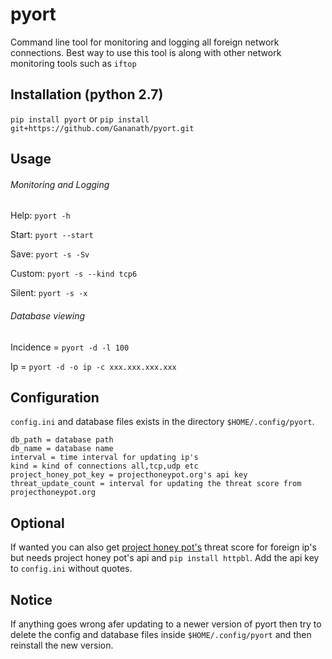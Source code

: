# pyort
Command line tool for monitoring and logging all foreign network connections. Best way to use this tool is along with other network monitoring tools such as `iftop`

## Installation (python 2.7)
`pip install pyort` 
   or 
`pip install git+https://github.com/Gananath/pyort.git`

## Usage

###### Monitoring and Logging
Help: `pyort -h`

Start: `pyort --start`

Save: `pyort -s -Sv`

Custom: `pyort -s --kind tcp6`

Silent: `pyort -s -x`

###### Database viewing
Incidence = `pyort -d -l 100`

Ip = `pyort -d -o ip -c xxx.xxx.xxx.xxx` 

## Configuration
`config.ini` and database files exists in the directory `$HOME/.config/pyort`. 
```
db_path = database path
db_name = database name
interval = time interval for updating ip's
kind = kind of connections all,tcp,udp etc
project_honey_pot_key = projecthoneypot.org's api key
threat_update_count = interval for updating the threat score from projecthoneypot.org
```
## Optional
If wanted you can also get [project honey pot's](https://www.projecthoneypot.org/) threat score for foreign ip's but needs project honey pot's api and `pip install httpbl`. Add the api key to `config.ini` without quotes.

## Notice
If anything goes wrong afer updating to a newer version of pyort then try to delete the config and database files inside `$HOME/.config/pyort` and then reinstall the new version.
